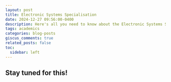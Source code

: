 ```yaml
---
layout: post
title: Electronic Systems Specialisation
date: 2024-12-27 09:56:00-0400
description: Here's all you need to know about the Electronic Systems Specialisation at EE, IITB
tags: academics
categories: blog-posts
giscus_comments: true
related_posts: false
toc:
  sidebar: left
---
```


## Stay tuned for this!